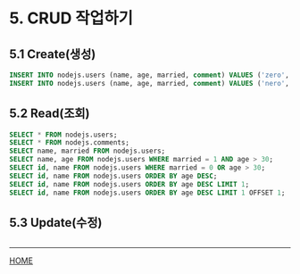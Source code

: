 # 5. CRUD 작업하기

## 5.1 Create(생성)

```sql
INSERT INTO nodejs.users (name, age, married, comment) VALUES ('zero', 24, 0, '자기소개 1');
INSERT INTO nodejs.users (name, age, married, comment) VALUES ('nero', 32, 1, '자기소개 2');
```

## 5.2 Read(조회)

```sql
SELECT * FROM nodejs.users;
SELECT * FROM nodejs.comments;
SELECT name, married FROM nodejs.users;
SELECT name, age FROM nodejs.users WHERE married = 1 AND age > 30;
SELECT id, name FROM nodejs.users WHERE married = 0 OR age > 30;
SELECT id, name FROM nodejs.users ORDER BY age DESC;
SELECT id, name FROM nodejs.users ORDER BY age DESC LIMIT 1;
SELECT id, name FROM nodejs.users ORDER BY age DESC LIMIT 1 OFFSET 1;
```

## 5.3 Update(수정)

```sql

```

-----
[HOME](./index.md)